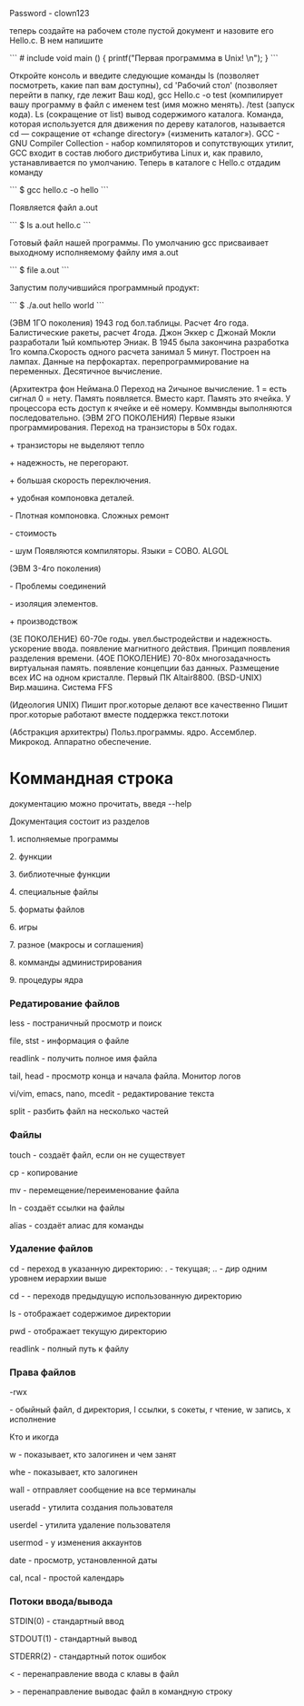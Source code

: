 <p>Password - clown123</p>
<p>теперь создайте на рабочем столе пустой документ и назовите его Hello.c. В нем напишите</p> 
```
# include <stdio.h>
void main ()
{
printf("Первая программма в Unix! \n");
}
```
<p>Откройте консоль и введите следующие команды ls (позволяет посмотреть, какие пап вам доступны), cd 'Рабочий стол' (позволяет перейти в папку, где лежит Ваш код), gcc Hello.c -o test (компилирует вашу программу в файл с именем test (имя можно менять). /test (запуск кода).
Ls (сокращение от list) вывод содержимого каталога. 
Команда, которая используется для движения по дереву каталогов, называется cd — сокращение от «change directory» («изменить каталог»).
GCC - GNU Compiler Collection - набор компиляторов и сопутствующих утилит, GCC входит в состав любого дистрибутива Linux и, как правило, устанавливается по умолчанию.
Теперь в каталоге с Hello.c отдадим команду</p>
```
$ gcc hello.c -o hello
```
<p>Появляется файл a.out</p>
```
$ ls
a.out hello.c
```
<p>Готовый файл нашей программы. По умолчанию gcc присваивает выходному исполняемому файлу имя a.out</p>
```
$ file a.out
```
<p>Запустим получившийся программный продукт:</p> 
```
$ ./a.out 
hello world
```
<p>(ЭВМ 1ГО поколения) 
1943 год бол.таблицы. Расчет 4го года. Балистические ракеты, расчет 4года.
Джон Эккер с Джонай Мокли разработали 1ый компьютер Эниак. В 1945 была закончина разработка 1го компа.Скорость одного расчета занимал 5 минут. Построен на лампах. 
Данные на перфокартах. 
перепрограммирование на переменных. 
Десятичное вычисление. </P

<p>(Архитектра фон Неймана.0 
Переход на 2ичыное вычисление. 1 = есть сигнал 0 = нету.
Память появляется. Вместо карт.
Память это ячейка. У процессора есть доступ к ячейке и её номеру. 
Коммвнды выполняются последовательно. 
(ЭВМ 2ГО ПОКОЛЕНИЯ) 
Первые языки программирования. 
Переход на транзисторы в 50х годах.</p>
<p>+ транзисторы не выделяют тепло</p>
<p>+ надежность, не перегорают. </p>
<p>+ большая скорость переключения. </p>
<p>+ удобная компоновка деталей.</p>
</p>
<p>- Плотная компоновка. Сложных ремонт
<p>- стоимость
<p>- шум
Появляются компиляторы. 
Языки = COBO. ALGOL
</p>

<p>(ЭВМ 3-4го поколения)</p>
<p>- Проблемы соединений</p>
<p>- изоляция элементов. </p>

<p>+ производствож</p>
<p>
(3Е ПОКОЛЕНИЕ) 
60-70е годы.
увел.быстродействи и надежность.
ускорение ввода. 
появление магнитного действия. 
Принцип появления разделения времени. 
(4ОЕ ПОКОЛЕНИЕ)
70-80х 
многозадачность 
виртуальная память. 
появление концепции баз данных. 
Размещение всех ИС на одном кристалле. 
Первый ПК Altair8800.
(BSD-UNIX) 
Вир.машина.
Система FFS
</p>
<p>
(Идеология UNIX) 
Пишит прог.которые делают все качественно 
Пишит прог.которые работают вместе
поддержка текст.потоки
</p>
<p>
(Абстракция архитектры) 
Польз.программы.
ядро.
Ассемблер.
Микрокод.
Аппаратно обеспечение.
</p>

<h1>Коммандная строка</h1>
<p>документацию можно прочитать, введя --help</p>
<p>Документация состоит из разделов</p>
<p>1. исполняемые программы</p>
<p>2. функции</p>
<p>3. библиотечные функции</p>
<p>4. специальные файлы</p>
<p>5. форматы файлов</p>
<p>6. игры</p>
<p>7. разное  (макросы и соглашения)</p>
<p>8. комманды администрирования</p>
<p>9. процедуры ядра</p>
<h3>Редатирование файлов</h3>
<p>less - постраничный просмотр и поиск</p>
<p>file, stst - информация о файле</p>
<p>readlink - получить полное имя файла</p>
<p>tail, head - просмотр конца и начала файла. Монитор логов</p>
<p>vi/vim, emacs, nano, mcedit - редактирование текста</p>
<p>split - разбить файл на несколько частей</p>
<h3>Файлы</h3>
<p>touch - создаёт файл, если он не существует</p>
<p>cp - копирование</p>
<p>mv - перемещение/переименование файла</p>
<p>ln - создаёт ссылки на файлы</p>
<p>alias - создаёт алиас для команды</p>
<h3>Удаление файлов</h3>
<p>cd - переход в указанную директорию: . - текущая; .. - дир одним уровнем иерархии выше</p>
<p>cd - - переходв предыдущую использованную директорию</p>
<p>ls - отображает содержимое директории</p>
<p>pwd - отображает текущую директорию</p>
<p>readlink - полный путь к файлу</p>
<h3>Права файлов</h3>
<p>-rwx</p>
<p>- обыйный файл, d директория, l ссылки, s сокеты, r чтение, w запись, x исполнение</p>
<h>Кто и икогда</h3>
<p>w - показывает, кто залогинен и чем занят</p>
<p>whe - показывает, кто залогинен</p>
<p>wall - отправляет сообщение на все терминалы</p>
<p>useradd - утилита создания пользователя</p>
<p>userdel - утилита удаление пользователя</p>
<p>usermod - у изменения аккаунтов</p>
<p>date - просмотр, установленной даты</p>
<p>cal, ncal - простой календарь</p>
<h3>Потоки ввода/вывода</h3>
<p>STDIN(0) - стандартный ввод</p>
<p>STDOUT(1) - стандартный вывод</p>
<p>STDERR(2) - стандартный поток ошибок</p>
<p> < - перенаправление ввода с клавы в файл</p>
<p> > - перенаправление выводас файл в командную строку</p>
